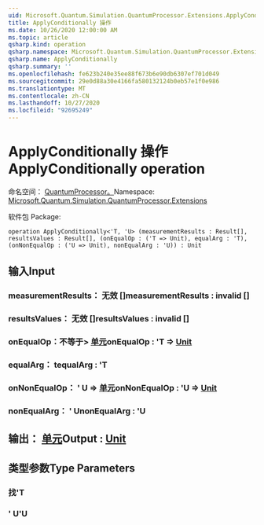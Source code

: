 ```yaml
---
uid: Microsoft.Quantum.Simulation.QuantumProcessor.Extensions.ApplyConditionally
title: ApplyConditionally 操作
ms.date: 10/26/2020 12:00:00 AM
ms.topic: article
qsharp.kind: operation
qsharp.namespace: Microsoft.Quantum.Simulation.QuantumProcessor.Extensions
qsharp.name: ApplyConditionally
qsharp.summary: ''
ms.openlocfilehash: fe623b240e35ee88f673b6e90db6307ef701d049
ms.sourcegitcommit: 29e0d88a30e4166fa580132124b0eb57e1f0e986
ms.translationtype: MT
ms.contentlocale: zh-CN
ms.lasthandoff: 10/27/2020
ms.locfileid: "92695249"
---
```

# <a name="applyconditionally-operation"></a><span data-ttu-id="cfe3a-102">ApplyConditionally 操作</span><span class="sxs-lookup"><span data-stu-id="cfe3a-102">ApplyConditionally operation</span></span>

<span data-ttu-id="cfe3a-103">命名空间： [QuantumProcessor。](xref:Microsoft.Quantum.Simulation.QuantumProcessor.Extensions)</span><span class="sxs-lookup"><span data-stu-id="cfe3a-103">Namespace: [Microsoft.Quantum.Simulation.QuantumProcessor.Extensions](xref:Microsoft.Quantum.Simulation.QuantumProcessor.Extensions)</span></span>

<span data-ttu-id="cfe3a-104">软件包 [](https://nuget.org/packages/)</span><span class="sxs-lookup"><span data-stu-id="cfe3a-104">Package: [](https://nuget.org/packages/)</span></span>




```qsharp
operation ApplyConditionally<'T, 'U> (measurementResults : Result[], resultsValues : Result[], (onEqualOp : ('T => Unit), equalArg : 'T), (onNonEqualOp : ('U => Unit), nonEqualArg : 'U)) : Unit
```


## <a name="input"></a><span data-ttu-id="cfe3a-105">输入</span><span class="sxs-lookup"><span data-stu-id="cfe3a-105">Input</span></span>

### <a name="measurementresults--__invalidresult__"></a><span data-ttu-id="cfe3a-106">measurementResults： __无效 <Result>__ []</span><span class="sxs-lookup"><span data-stu-id="cfe3a-106">measurementResults : __invalid<Result>__ []</span></span>




### <a name="resultsvalues--__invalidresult__"></a><span data-ttu-id="cfe3a-107">resultsValues： __无效 <Result>__ []</span><span class="sxs-lookup"><span data-stu-id="cfe3a-107">resultsValues : __invalid<Result>__ []</span></span>




### <a name="onequalop--t--unit"></a><span data-ttu-id="cfe3a-108">onEqualOp：不等于> [单元](xref:microsoft.quantum.lang-ref.unit)</span><span class="sxs-lookup"><span data-stu-id="cfe3a-108">onEqualOp : 'T => [Unit](xref:microsoft.quantum.lang-ref.unit)</span></span> 




### <a name="equalarg--t"></a><span data-ttu-id="cfe3a-109">equalArg： t</span><span class="sxs-lookup"><span data-stu-id="cfe3a-109">equalArg : 'T</span></span>




### <a name="onnonequalop--u--unit"></a><span data-ttu-id="cfe3a-110">onNonEqualOp： ' U => [单元](xref:microsoft.quantum.lang-ref.unit)</span><span class="sxs-lookup"><span data-stu-id="cfe3a-110">onNonEqualOp : 'U => [Unit](xref:microsoft.quantum.lang-ref.unit)</span></span> 




### <a name="nonequalarg--u"></a><span data-ttu-id="cfe3a-111">nonEqualArg： ' U</span><span class="sxs-lookup"><span data-stu-id="cfe3a-111">nonEqualArg : 'U</span></span>





## <a name="output--unit"></a><span data-ttu-id="cfe3a-112">输出： [单元](xref:microsoft.quantum.lang-ref.unit)</span><span class="sxs-lookup"><span data-stu-id="cfe3a-112">Output : [Unit](xref:microsoft.quantum.lang-ref.unit)</span></span>



## <a name="type-parameters"></a><span data-ttu-id="cfe3a-113">类型参数</span><span class="sxs-lookup"><span data-stu-id="cfe3a-113">Type Parameters</span></span>

### <a name="t"></a><span data-ttu-id="cfe3a-114">找</span><span class="sxs-lookup"><span data-stu-id="cfe3a-114">'T</span></span>


### <a name="u"></a><span data-ttu-id="cfe3a-115">' U</span><span class="sxs-lookup"><span data-stu-id="cfe3a-115">'U</span></span>

